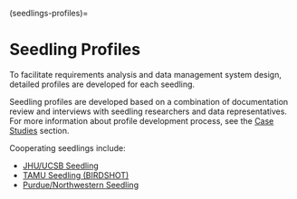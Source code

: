 (seedlings-profiles)=
# Seedling Profiles

To facilitate requirements analysis and data management system design, detailed
profiles are developed for each seedling.  

Seedling profiles are developed based on a combination of documentation review
and interviews with seedling researchers and data representatives.  For more 
information about profile development process, see the [Case Studies](case-studies-doc) section.

Cooperating seedlings include:
* [JHU/UCSB Seedling](seedling-jhu)
* [TAMU Seedling (BIRDSHOT)](seedling-tamu)
* [Purdue/Northwestern Seedling](seedling-northwestern)
